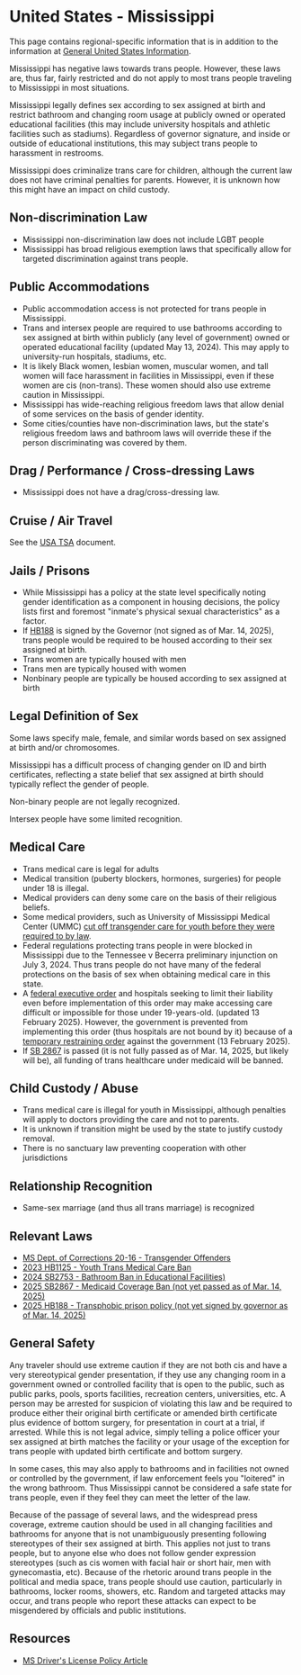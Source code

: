 # United States - Mississippi

This page contains regional-specific information that is in addition to
the information at [General United States
Information](notes/usa-general.md).

Mississippi has negative laws towards trans people. However, these laws
are, thus far, fairly restricted and do not apply to most
trans people traveling to Mississippi in most situations.

Mississippi legally defines sex according to sex assigned at birth and
restrict bathroom and changing room usage at publicly owned or operated
educational facilities (this may include university hospitals and athletic
facilities such as stadiums). Regardless of governor signature, and
inside or outside of educational institutions, this may subject trans people
to harassment in restrooms.

Mississippi does criminalize trans care for children, although the current
law does not have criminal penalties for parents.  However, it is unknown
how this might have an impact on child custody.

## Non-discrimination Law

 * Mississippi non-discrimination law does not include LGBT people
 * Mississippi has broad religious exemption laws that specifically
   allow for targeted discrimination against trans people.

## Public Accommodations

 * Public accommodation access is not protected for trans people in
   Mississippi.
 * Trans and intersex people are required to use bathrooms according to
   sex assigned at birth within publicly (any level of government) owned
   or operated educational facility (updated May 13, 2024). This may
   apply to university-run hospitals, stadiums, etc.
 * It is likely Black women, lesbian women, muscular women, and tall
   women will face harassment in facilities in Mississippi, even if these women
   are cis (non-trans).  These women should also use extreme caution in
   Mississippi.
 * Mississippi has wide-reaching religious freedom laws that allow denial of
   some services on the basis of gender identity.
 * Some cities/counties have non-discrimination laws, but the state's
   religious freedom laws and bathroom laws will override these if the
   person discriminating was covered by them.

## Drag / Performance / Cross-dressing Laws

 * Mississippi does not have a drag/cross-dressing law.

## Cruise / Air Travel

See the [USA TSA](notes/tsa.md) document.

## Jails / Prisons

 * While Mississippi has a policy at the state level specifically noting
   gender identification as a component in housing decisions, the policy
   lists first and foremost "inmate's physical sexual characteristics"
   as a factor.
 * If [HB188](https://legiscan.com/MS/drafts/HB188/2025) is signed by
   the Governor (not signed as of Mar. 14, 2025), trans people would be
   required to be housed according to their sex assigned at birth.
 * Trans women are typically housed with men
 * Trans men are typically housed with women
 * Nonbinary people are typically be housed according to sex
   assigned at birth

## Legal Definition of Sex

Some laws specify male, female, and similar words based on sex assigned
at birth and/or chromosomes.

Mississippi has a difficult process of changing gender on ID and birth
certificates, reflecting a state belief that sex assigned at birth
should typically reflect the gender of people.

Non-binary people are not legally recognized.

Intersex people have some limited recognition.

## Medical Care

 * Trans medical care is legal for adults
 * Medical transition (puberty blockers, hormones, surgeries) for people
   under 18 is illegal.
 * Medical providers can deny some care on the basis of their religious
   beliefs.
 * Some medical providers, such as University of Mississippi Medical
   Center (UMMC) [cut off transgender care for youth before they were
   required to by
   law](https://mississippitoday.org/2023/04/26/facing-political-pressure-ummc-cut-care-to-trans-kids-before-the-legislature-banned-doing-so-emails-show/).
 * Federal regulations protecting trans people in were blocked in
   Mississippi due to the Tennessee v Becerra preliminary injunction on
   July 3, 2024. Thus trans people do not have many of the federal
   protections on the basis of sex when obtaining medical care in this
   state.
 * A [federal executive
   order](https://www.whitehouse.gov/presidential-actions/2025/01/protecting-children-from-chemical-and-surgical-mutilation/)
   and hospitals seeking to limit their liability even before
   implementation of this order may make accessing care difficult or
   impossible for those under 19-years-old. (updated 13 February 2025).
   However, the government is prevented from implementing this order
   (thus hospitals are not bound by it) because of a [temporary
   restraining
   order](https://assets.aclu.org/live/uploads/2025/02/093114651219.pdf)
   against the government (13 February 2025).
 * If [SB 2867](https://legiscan.com/MS/bill/SB2867/2025) is passed (it
   is not fully passed as of Mar. 14, 2025, but likely will be), all
   funding of trans healthcare under medicaid will be banned.

## Child Custody / Abuse

 * Trans medical care is illegal for youth in Mississippi, although
   penalties will apply to doctors providing the care and not to parents.
 * It is unknown if transition might be used by the state to justify
   custody removal.
 * There is no sanctuary law preventing cooperation with other
   jurisdictions
 
## Relationship Recognition

 * Same-sex marriage (and thus all trans marriage) is recognized

## Relevant Laws

 * [MS Dept. of Corrections 20-16 - Transgender Offenders](https://lgbtqbar.org/wp-content/uploads/sites/6/sites/8/2022/12/20-16-1.pdf)
 * [2023 HB1125 - Youth Trans Medical Care Ban](https://legiscan.com/MS/text/HB1125/id/2715321)
 * [2024 SB2753 - Bathroom Ban in Educational Facilities)](https://legiscan.com/MS/bill/SB2753/2024)
 * [2025 SB2867 - Medicaid Coverage Ban (not yet
   passed as of Mar. 14, 2025)](https://legiscan.com/MS/bill/SB2867/2025)
 * [2025 HB188 - Transphobic prison policy (not yet signed by
   governor as of Mar. 14, 2025)](https://legiscan.com/MS/drafts/HB188/2025)

## General Safety

Any traveler should use extreme caution if they are not both cis and
have a very stereotypical gender presentation, if they use
any changing room in a government owned or controlled facility that is
open to the public, such as public parks, pools, sports facilities,
recreation centers, universities, etc.  A person may be arrested for
suspicion of violating this law and be required to produce either their
original birth certificate or amended birth certificate plus evidence of
bottom surgery, for presentation in court at a trial, if arrested.
While this is not legal advice, simply telling a police officer your sex
assigned at birth matches the facility or your usage of the exception
for trans people with updated birth certificate and bottom surgery.

In some cases, this may also apply to bathrooms and in facilities not
owned or controlled by the government, if law enforcement feels you
"loitered" in the wrong bathroom.  Thus Mississippi cannot be considered a safe
state for trans people, even if they feel they can meet the letter of
the law.

Because of the passage of several laws, and the widespread press
coverage, extreme caution should be used in all changing facilities and
bathrooms for anyone that is not unambiguously presenting following
stereotypes of their sex assigned at birth. This applies not just to
trans people, but to anyone else who does not follow gender expression
stereotypes (such as cis women with facial hair or short hair, men with
gynecomastia, etc).  Because of the rhetoric around trans people in the
political and media space, trans people should use caution, particularly
in bathrooms, locker rooms, showers, etc.  Random and targeted attacks
may occur, and trans people who report these attacks can expect to be
misgendered by officials and public institutions.

## Resources

 * [MS Driver's License Policy Article](https://www.jacksonfreepress.com/news/2021/nov/05/mississippi-backtracks-gender-policy-drivers-licen/)
